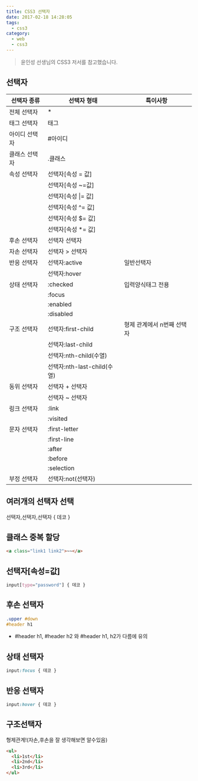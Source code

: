 ```yaml
---
title: CSS3 선택자
date: 2017-02-18 14:28:05
tags:
  - css3
category:
  - web
  - css3
---
```


> 윤인성 선생님의 CSS3 저서를 참고했습니다.

## 선택자

| 선택자 종류   | 선택자 형태                 | 특이사항                   |
| ------------- | --------------------------- | -------------------------- |
| 전체 선택자   | \*                          |
| 태그 선택자   | 태그                        |
| 아이디 선택자 | #아이디                     |
| 클래스 선택자 | .클래스                     |
| 속성 선택자   | 선택자[속성 = 값]           |
|               | 선택자[속성 ~=값]           |
|               | 선택자[속성 &#124;= 값]     |
|               | 선택자[속성 ^= 값]          |
|               | 선택자[속성 $= 값]          |
|               | 선택자[속성 *= 값]          |
| 후손 선택자   | 선택자 선택자               |
| 자손 선택자   | 선택자 > 선택자             |
| 반응 선택자   | 선택자:active               | 일반선택자                 |
|               | 선택자:hover                |
| 상태 선택자   | :checked                    | 입력양식태그 전용          |
|               | :focus                      |
|               | :enabled                    |
|               | :disabled                   |
| 구조 선택자   | 선택자:first-child          | 형제 관계에서 n번째 선택자 |
|               | 선택자:last-child           |
|               | 선택자:nth-child(수열)      |
|               | 선택자:nth-last-child(수열) |
| 동위 선택자   | 선택자 + 선택자             |
|               | 선택자 ~ 선택자             |
| 링크 선택자   | :link                       |
|               | :visited                    |
| 문자 선택자   | :first-letter               |
|               | :first-line                 |
|               | :after                      |
|               | :before                     |
|               | :selection                  |
| 부정 선택자   | 선택자:not(선택자)          |

## 여러개의 선택자 선택

선택자,선택자,선택자 { 데코 }

## 클래스 중복 할당

```html
<a class="link1 link2">~~</a>
```

## 선택자[속성=값]

```css
input[type="password"] { 데코 }
```

## 후손 선택자

```css
.upper #down
#header h1
```

- #header h1, #header h2 와 #header h1, h2가 다름에 유의

## 상태 선택자

```css
input:focus { 데코 }
```

## 반응 선택자

```css
input:hover { 데코 }
```

## 구조선택자

형제관계!(자손,후손을 잘 생각해보면 알수있음)

```html
<ul>
  <li>1st</li>
  <li>2nd</li>
  <li>3rd</li>
</ul>
```
